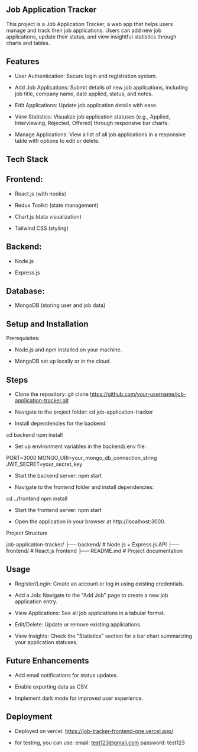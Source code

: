 ## Job Application Tracker

This project is a Job Application Tracker, a web app that helps users manage and track their job applications. Users can add new job applications, update their status, and view insightful statistics through charts and tables.

## Features

- User Authentication: Secure login and registration system.

- Add Job Applications: Submit details of new job applications, including job title, company name, date applied, status, and notes.

- Edit Applications: Update job application details with ease.

- View Statistics: Visualize job application statuses (e.g., Applied, Interviewing, Rejected, Offered) through responsive bar charts.

- Manage Applications: View a list of all job applications in a responsive table with options to edit or delete.

## Tech Stack

## Frontend:

- React.js (with hooks)

- Redux Toolkit (state management)

- Chart.js (data visualization)

- Tailwind CSS (styling)

## Backend:

- Node.js

- Express.js

## Database:

- MongoDB (storing user and job data)

## Setup and Installation

Prerequisites:
- Node.js and npm installed on your machine.

- MongoDB set up locally or in the cloud.

## Steps

- Clone the repository:   git clone https://github.com/your-username/job-application-tracker.git

- Navigate to the project folder:     cd job-application-tracker

- Install dependencies for the backend:

cd backend
npm install

- Set up environment variables in the backend/.env file :

PORT=3000
MONGO_URI=your_mongo_db_connection_string
JWT_SECRET=your_secret_key

- Start the backend server:   npm start

- Navigate to the frontend folder and install dependencies:

cd ../frontend
npm install

- Start the frontend server:    npm start

- Open the application in your browser at http://localhost:3000.

Project Structure

job-application-tracker/
├── backend/       # Node.js + Express.js API
├── frontend/      # React.js frontend
├── README.md      # Project documentation

## Usage

- Register/Login: Create an account or log in using existing credentials.

- Add a Job: Navigate to the "Add Job" page to create a new job application entry.

- View Applications: See all job applications in a tabular format.

- Edit/Delete: Update or remove existing applications.

- View Insights: Check the "Statistics" section for a bar chart summarizing your application statuses.

## Future Enhancements

- Add email notifications for status updates.

- Enable exporting data as CSV.

- Implement dark mode for improved user experience.

## Deployment

- Deployed on vercel: https://job-tracker-frontend-one.vercel.app/

- for testing, you can use:
email: test123@gmail.com
password: test123